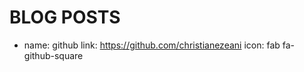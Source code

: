 ---
---

# BLOG POSTS

  - name: github
    link: https://github.com/christianezeani
    icon: fab fa-github-square
